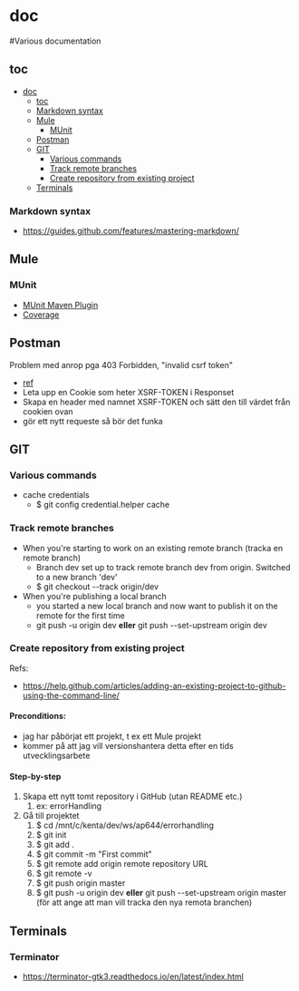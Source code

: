 # doc
#Various documentation

## toc

- [doc](#doc)
  - [toc](#toc)
  - [Markdown syntax](#markdown-syntax)
  - [Mule](#mule)
    - [MUnit](#mUnit)
  - [Postman](#postman)
  - [GIT](#git)
    - [Various commands](#various-commands)
    - [Track remote branches](#track-remote-branches)
    - [Create repository from existing project](#create-repository-from-existing-project)
  - [Terminals](#terminals)

### Markdown syntax
* https://guides.github.com/features/mastering-markdown/

## Mule

### MUnit
- [MUnit Maven Plugin](https://docs.mulesoft.com/munit/2.3/munit-maven-plugin)
- [Coverage](https://docs.mulesoft.com/munit/2.3/munit-coverage-report)

## Postman
Problem med anrop pga 403 Forbidden, "invalid csrf token"
  - [ref](https://i.stack.imgur.com/ab71y.png)
  - Leta upp en Cookie som heter XSRF-TOKEN i Responset
  - Skapa en header med namnet XSRF-TOKEN och sätt den till värdet från cookien ovan
  - gör ett nytt requeste så bör det funka
  
## GIT
### Various commands
* cache credentials
   * $ git config credential.helper cache
   
### Track remote branches
* When you're starting to work on an existing remote branch (tracka en remote branch)
   * Branch dev set up to track remote branch dev from origin. Switched to a new branch 'dev'
   * $ git checkout --track origin/dev
*  When you're publishing a local branch
   * you started a new local branch and now want to publish it on the remote for the first time
   * git push -u origin dev __eller__ git push --set-upstream origin dev

### Create repository from existing project
Refs:
* https://help.github.com/articles/adding-an-existing-project-to-github-using-the-command-line/
  
#### Preconditions:
* jag har påbörjat ett projekt, t ex ett Mule projekt
* kommer på att jag vill versionshantera detta efter en tids utvecklingsarbete

#### Step-by-step
1. Skapa ett nytt tomt repository i GitHub (utan README etc.)
   1. ex: errorHandling
2. Gå till projektet
   1. $ cd /mnt/c/kenta/dev/ws/ap644/errorhandling
   1. $ git init
   1. $ git add .
   1. $ git commit -m "First commit"
   1. $ git remote add origin remote repository URL
   1. $ git remote -v
   1. $ git push origin master
   1. $ git push -u origin dev __eller__ git push --set-upstream origin master (för att ange att man vill tracka den nya remota branchen)

## Terminals
### Terminator
* https://terminator-gtk3.readthedocs.io/en/latest/index.html
